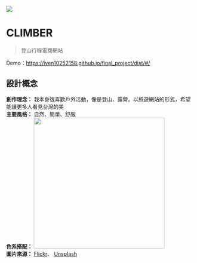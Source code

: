 ![](https://i.imgur.com/ZTxaBFH.jpg)

# CLIMBER
> 登山行程電商網站

Demo：https://iven10252158.github.io/final_project/dist/#/


## 設計概念
**創作理念：** 我本身很喜歡戶外活動，像是登山、露營。以旅遊網站的形式，希望能讓更多人看見台灣的美<br>
**主要風格：** 自然、簡單、舒服<br>
**色系搭配：**
<img src="https://i.imgur.com/xNWBTXx.png" width="350" /><br>
**圖片來源：**
[Flickr](https://www.flickr.com/)、
[Unsplash](https://unsplash.com/)
